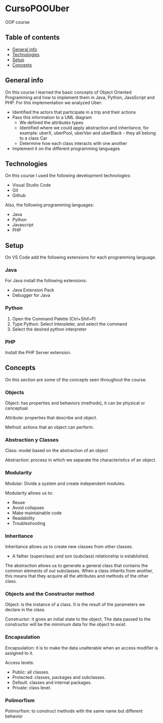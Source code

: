 # CursoPOOUber
OOP course

## Table of contents

* [General info](#general-info) 
* [Technologies](#technologies) 
* [Setup](#setup)
* [Concepts](#concepts)

## General info

On this course I learned the basic concepts of Object Oriented Programming and how to implement them in Java, Python, JavaScript and PHP. For this implementation we analyzed Uber:
- Identified the actors that participate in a trip and their actions
- Pass this information to a UML diagram
    - We defined the attributes types
    - Identified where we could apply abstraction and inheritance, for example: uberX, uberPool, uberVan and uberBlack - they all belong to a class Car
    - Determine how each class interacts with one another
- Implement it on the different programming languages

## Technologies

On this course I used the following development technologies:
 - Visual Studio Code
 - Git
 - Github
 
Also, the following programming languages:
- Java
- Python
- Javascript
- PHP

## Setup

On VS Code add the following extensions for each programming language. 

### Java
For Java install the following extensions:
- Java Extension Pack
- Debugger for Java

### Python
1. Open the Command Palette (Ctrl+Shif+P)
2. Type Python: Select Interpleter, and select the command
3. Select the desired python interpreter

### PHP
Install the PHP Server extension.

## Concepts
On this section are some of the concepts seen throughout the course.

### Objects

Object: has properties and behaviors (methods), it can be physical or cenceptual.

Attribute: properties that describe and object.

Method: actions that an object can perform.

### Abstraction y Classes
Class: model based on the abstraction of an object

Abstraction: process in which we separate the characteristics of an object.

### Modularity

Modular: Divide a system and create independent modules.

Modularity allows us to:
- Reuse
- Avoid collapses
- Make maintainable code
- Readability
- Troubleshooting

### Inheritance
Inheritance allows us to create new classes from other classes. 
- A father (superclass) and son (subclass) relationship is established.

The abstraction allows us to generate a general class that contains the common elements of out subclasses. When a class inherits from another, this means that they acquire all the attributes and methods of the other class.

### Objects and the Constructor method

Object: is the instance of a class. It is the result of the parameters we declare in the class.

Constructor: it gives an initial state to the object. The data passed to the constructor will be the mimimum data for the object to exist.

### Encapsulation

Encapsulation: it is to make the data unalterable when an access modifier is assigned to it.

Access levels:
- Public: all classes.
- Protected: classes, packages and subclasses.
- Default: classes and internal packages.
- Private: class level.

### Polimorfism
Polimorfism: to construct methods with the same name but different behavior